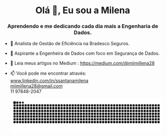 <h1 align="center">Olá 👋, Eu sou a Milena</h1>  
<h3 align="center">Aprendendo e me dedicando cada dia mais a Engenharia de Dados.</h3>  

- 🔭 Analista de Gestão de Eficiência na Bradesco Seguros.  

- 🌱 Aspirante a Engenheira de Dados com foco em Segurança de Dados.  

- 📖 Leia meus artigos no Medium : https://medium.com/@miimillena28  

- 📫 Você pode me encontrar através:
    www.linkedin.com/in/ssantanamilena  
    miimillena28@gmail.com  
    11 97848-2047

  <picture align="center">
  <source media="(prefers-color-scheme: dark)" srcset="https://raw.githubusercontent.com/ssantanamilena/ssantanamilena/output/github-contribution-grid-snake-dark.svg">
  <source media="(prefers-color-scheme: light)" srcset="https://raw.githubusercontent.com/ssantanamilena/ssantanamilena/output/github-contribution-grid-snake-dark.svg">
  <img align="center" alt="github contribution grid snake animation" src="https://raw.githubusercontent.com/ssantanamilena/ssantanamilena/output/github-contribution-grid-snake.svg">
</picture>
          
          
          
          
